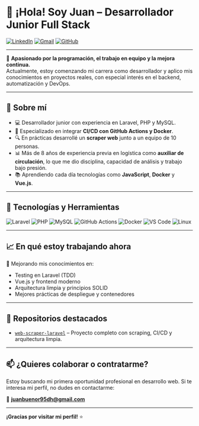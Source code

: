 # 👋 ¡Hola! Soy Juan – Desarrollador Junior Full Stack

[![LinkedIn](https://img.shields.io/badge/LinkedIn-blue?logo=linkedin&logoColor=white)]([https://www.linkedin.com/in/tu-usuario](https://www.linkedin.com/in/juan-antonio-bueno-4b823b236/)) 
[![Gmail](https://img.shields.io/badge/Email-D14836?logo=gmail&logoColor=white)](mailto:juanbuenor95dh@gmail.com)
[![GitHub](https://img.shields.io/github/followers/JuanBueno-coder?label=Follow&style=social)](https://github.com/JuanBueno-coder)

---

🎯 **Apasionado por la programación, el trabajo en equipo y la mejora continua.**  
Actualmente, estoy comenzando mi carrera como desarrollador y aplico mis conocimientos en proyectos reales, con especial interés en el backend, automatización y DevOps.

---

## 🚀 Sobre mí

- 💻 Desarrollador junior con experiencia en Laravel, PHP y MySQL.
- 🔁 Especializado en integrar **CI/CD con GitHub Actions y Docker**.
- 🔍 En prácticas desarrollé un **scraper web** junto a un equipo de 10 personas.
- 📊 Más de 8 años de experiencia previa en logística como **auxiliar de circulación**, lo que me dio disciplina, capacidad de análisis y trabajo bajo presión.
- 📚 Aprendiendo cada día tecnologías como **JavaScript**, **Docker** y **Vue.js**.

---

## 🧰 Tecnologías y Herramientas

![Laravel](https://img.shields.io/badge/Laravel-F55247?logo=laravel&logoColor=white)
![PHP](https://img.shields.io/badge/PHP-777BB4?logo=php&logoColor=white)
![MySQL](https://img.shields.io/badge/MySQL-00758F?logo=mysql&logoColor=white)
![GitHub Actions](https://img.shields.io/badge/GitHub%20Actions-2088FF?logo=github-actions&logoColor=white)
![Docker](https://img.shields.io/badge/Docker-2496ED?logo=docker&logoColor=white)
![VS Code](https://img.shields.io/badge/VS%20Code-007ACC?logo=visual-studio-code&logoColor=white)
![Linux](https://img.shields.io/badge/Linux-FCC624?logo=linux&logoColor=black)

---

## 📈 En qué estoy trabajando ahora

🔨 Mejorando mis conocimientos en:
- Testing en Laravel (TDD)  
- Vue.js y frontend moderno  
- Arquitectura limpia y principios SOLID  
- Mejores prácticas de despliegue y contenedores

---

## 📂 Repositorios destacados

- [`web-scraper-laravel`](https://github.com/FP-Internship-projects/web-scraping) – Proyecto completo con scraping, CI/CD y arquitectura limpia.

---

## 📫 ¿Quieres colaborar o contratarme?

Estoy buscando mi primera oportunidad profesional en desarrollo web. Si te interesa mi perfil, no dudes en contactarme:

📩 **juanbuenor95dh@gmail.com**  

---

**¡Gracias por visitar mi perfil!** ⭐  
